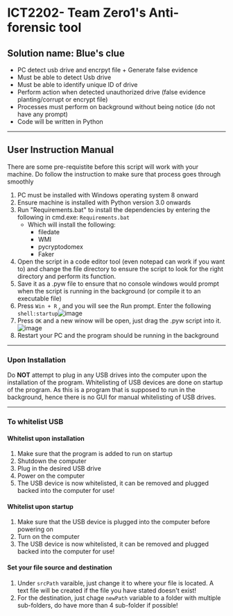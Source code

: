 # ICT2202- Team Zero1's Anti-forensic tool
## Solution name: Blue's clue
- PC detect usb drive and encrpyt file + Generate false evidence
- Must be able to detect Usb drive
- Must be able to identify unique ID of drive
- Perform action when detected unauthorized drive (false evidence planting/corrupt or encrypt file)
- Processes must perform on background without being notice (do not have any prompt)
- Code will be written in Python 

---

## User Instruction Manual
There are some pre-requistite before this script will work with your machine. Do follow the instruction to make sure that process goes through smoothly
1. PC must be installed with Windows operating system 8 onward
2. Ensure machine is installed with Python version 3.0 onwards
3. Run "Requirements.bat" to install the dependencies by entering the following in cmd.exe: `Requirements.bat`
   - Which will install the following: 
      - filedate  
      - WMI
      - pycryptodomex
      - Faker
4. Open the script in a code editor tool (even notepad can work if you want to) and change the file directory to ensure the script to look for the right directory and perform its function.
5. Save it as a .pyw file to ensure that no console windows would prompt when the script is running in the background (or compile it to an executable file)
6. Press `Win + R` , and you will see the Run prompt. Enter the following `shell:startup`![image](https://user-images.githubusercontent.com/24997390/197673717-8905ad4c-fb5f-4118-ac91-7dee69204a8f.png)
7. Press `OK` and a new winow will be open, just drag the .pyw script into it.![image](https://user-images.githubusercontent.com/24997390/197674255-8bd3ddf4-fc8b-4738-bf0a-81111499476a.png)
8. Restart your PC and the program should be running in the background

---

### Upon Installation
Do **NOT** attempt to plug in any USB drives into the computer upon the installation of the program. Whitelisting of USB devices are done on startup of the program. As this is a program that is supposed to run in the background, hence there is no GUI for manual whitelisting of USB drives. 

---

### To whitelist USB 
#### Whitelist upon installation
1. Make sure that the program is added to run on startup
2. Shutdown the computer
3. Plug in the desired USB drive
4. Power on the computer
5. The USB device is now whitelisted, it can be removed and plugged backed into the computer for use!

#### Whitelist upon startup
1. Make sure that the USB device is plugged into the computer before powering on
2. Turn on the computer
3. The USB device is now whitelisted, it can be removed and plugged backed into the computer for use!

#### Set your file source and destination
1. Under `srcPath` varaible,  just change it to where your file is located. A text file will be created if the file you have stated doesn't exist!
2. For the destination, just chage `newPath` variable to a folder with multiple sub-folders, do have more than 4 sub-folder if possible!
